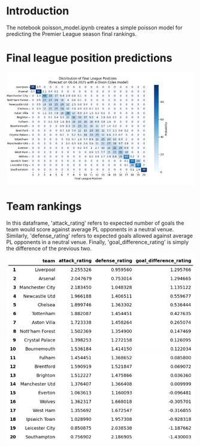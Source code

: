 # Introduction

The notebook poisson_model.ipynb creates a simple poisson model for predicting the Premier League season final rankings. 

# Final league position predictions

![Projected final league table](./output/league_distribution_ENG_Premier_League.png)

# Team rankings

In this dataframe, 'attack_rating' refers to expected number of goals the team would score against average PL opponents in a neutral venue. Similarly, 'defense_rating' refers to expected goals allowed against average PL opponents in a neutral venue. Finally, 'goal_difference_rating' is simply the difference of the previous two.

![Dataframe of team ratings.](./output/ratings_ENG_Premier_League.png)